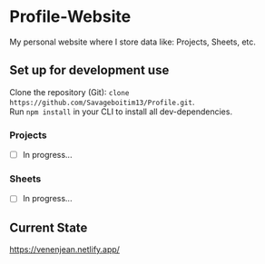 # Profile-Website
My personal website where I store data like: Projects, Sheets, etc.

## Set up for development use
Clone the repository (Git): `clone https://github.com/Savageboitim13/Profile.git`. <br>
Run `npm install` in your CLI to install all dev-dependencies.

### Projects
- [ ] In progress...

### Sheets
- [ ] In progress...


## Current State
https://venenjean.netlify.app/
